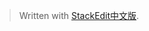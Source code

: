 > Written with [StackEdit中文版](https://stackedit.cn/).


<!--stackedit_data:
eyJoaXN0b3J5IjpbNTc4MjkwNDldfQ==
-->